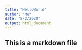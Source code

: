 ```yaml
---
title: "HelloWorld"
author: "Me"
date: "8/2/2020"
output: html_document
---
```



## This is a markdown file
